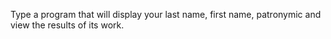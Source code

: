 Type a program that will display your last name, first name, patronymic and view the results of its work.
